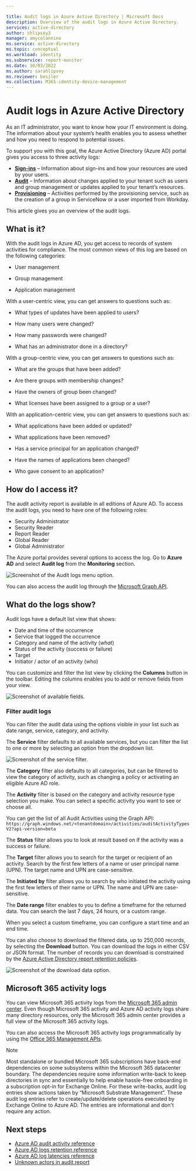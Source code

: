 ```yaml
---

title: Audit logs in Azure Active Directory | Microsoft Docs
description: Overview of the audit logs in Azure Active Directory.
services: active-directory
author: shlipsey3
manager: amycolannino
ms.service: active-directory
ms.topic: conceptual
ms.workload: identity
ms.subservice: report-monitor
ms.date: 10/03/2022
ms.author: sarahlipsey
ms.reviewer: besiler
ms.collection: M365-identity-device-management
---
```

# Audit logs in Azure Active Directory 

As an IT administrator, you want to know how your IT environment is doing. The information about your system’s health enables you to assess whether and how you need to respond to potential issues. 

To support you with this goal, the Azure Active Directory (Azure AD) portal gives you access to three activity logs:

- **[Sign-ins](concept-sign-ins.md)** – Information about sign-ins and how your resources are used by your users.
- **[Audit](concept-audit-logs.md)** – Information about changes applied to your tenant such as users and group management or updates applied to your tenant’s resources.
- **[Provisioning](concept-provisioning-logs.md)** – Activities performed by the provisioning service, such as the creation of a group in ServiceNow or a user imported from Workday.

This article gives you an overview of the audit logs.

## What is it?

With the audit logs in Azure AD, you get access to records of system activities for compliance.
The most common views of this log are based on the following categories:

- User management

- Group management
 
- Application management  


With a user-centric view, you can get answers to questions such as:

- What types of updates have been applied to users?

- How many users were changed?

- How many passwords were changed?

- What has an administrator done in a directory?


With a group-centric view, you can get answers to questions such as:

- What are the groups that have been added?

- Are there groups with membership changes?

- Have the owners of group been changed?

- What licenses have been assigned to a group or a user?

With an application-centric view, you can get answers to questions such as:

- What applications have been added or updated?

- What applications have been removed?

- Has a service principal for an application changed?

- Have the names of applications been changed?

- Who gave consent to an application?

 
## How do I access it?

The audit activity report is available in all editions of Azure AD. To access the audit logs, you need to have one of the following roles: 

- Security Administrator
- Security Reader
- Report Reader
- Global Reader
- Global Administrator

The Azure portal provides several options to access the log. Go to **Azure AD** and select **Audit log** from the **Monitoring** section.  

![Screenshot of the Audit logs menu option.](./media/concept-audit-logs/audit-logs-menu.png)

You can also access the audit log through the [Microsoft Graph API](/graph/api/resources/azure-ad-auditlog-overview).

## What do the logs show?

Audit logs have a default list view that shows:

- Date and time of the occurrence
- Service that logged the occurrence
- Category and name of the activity (*what*) 
- Status of the activity (success or failure)
- Target
- Initiator / actor of an activity (who)

You can customize and filter the list view by clicking the **Columns** button in the toolbar. Editing the columns enables you to add or remove fields from your view.

![Screenshot of available fields.](./media/concept-audit-logs/columnselect.png "Remove fields")

### Filter audit logs

You can filter the audit data using the options visible in your list such as date range, service, category, and activity. 

The **Service** filter defaults to all available services, but you can filter the list to one or more by selecting an option from the dropdown list.

![Screenshot of the service filter.](./media/concept-audit-logs/audit-log-service-filter.png)

The **Category** filter also defaults to all categories, but can be filtered to view the category of activity, such as changing a policy or activating an eligible Azure AD role.

The **Activity** filter is based on the category and activity resource type selection you make. You can select a specific activity you want to see or choose all. 

You can get the list of all Audit Activities using the Graph API: `https://graph.windows.net/<tenantdomain>/activities/auditActivityTypesV2?api-version=beta`

The **Status** filter allows you to look at result based on if the activity was a success or failure.

The **Target** filter allows you to search for the target or recipient of an activity. Search by the first few letters of a name or user principal name (UPN). The target name and UPN are case-sensitive. 

The **Initiated by** filter allows you to search by who initiated the activity using the first few letters of their name or UPN. The name and UPN are case-sensitive.

The **Date range** filter enables to you to define a timeframe for the returned data. You can search the last 7 days, 24 hours, or a custom range.

When you select a custom timeframe, you can configure a start time and an end time.

You can also choose to download the filtered data, up to 250,000 records, by selecting the **Download** button. You can download the logs in either CSV or JSON format. The number of records you can download is constrained by the [Azure Active Directory report retention policies](reference-reports-data-retention.md).

![Screenshot of the download data option.](./media/concept-audit-logs/download.png "Download data")

## Microsoft 365 activity logs

You can view Microsoft 365 activity logs from the [Microsoft 365 admin center](/office365/admin/admin-overview/about-the-admin-center). Even though Microsoft 365 activity and Azure AD activity logs share many directory resources, only the Microsoft 365 admin center provides a full view of the Microsoft 365 activity logs. 

You can also access the Microsoft 365 activity logs programmatically by using the [Office 365 Management APIs](/office/office-365-management-api/office-365-management-apis-overview).

> [!NOTE]
> Most standalone or bundled Microsoft 365 subscriptions have back-end dependencies on some subsystems within the Microsoft 365 datacenter boundary. The dependencies require some information write-back to keep directories in sync and essentially to help enable hassle-free onboarding in a subscription opt-in for Exchange Online. For these write-backs, audit log entries show actions taken by “Microsoft Substrate Management”. These audit log entries refer to create/update/delete operations executed by Exchange Online to Azure AD. The entries are informational and don't require any action.

## Next steps

- [Azure AD audit activity reference](reference-audit-activities.md)
- [Azure AD logs retention reference](reference-reports-data-retention.md)
- [Azure AD log latencies reference](reference-reports-latencies.md)
- [Unknown actors in audit report](/troubleshoot/azure/active-directory/unknown-actors-in-audit-reports)
